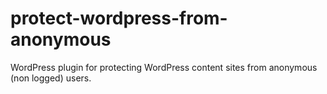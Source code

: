 # protect-wordpress-from-anonymous
 WordPress plugin for protecting WordPress content sites from anonymous (non logged) users. 
